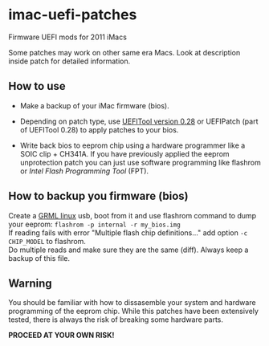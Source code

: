 # imac-uefi-patches
Firmware UEFI mods for 2011 iMacs

Some patches may work on other same era Macs. Look at description inside patch for detailed information.

## How to use

 - Make a backup of your iMac firmware (bios).

 - Depending on patch type, use [UEFITool version 0.28](https://github.com/LongSoft/UEFITool/releases/tag/0.28.0) or UEFIPatch (part of UEFITool 0.28) to apply patches to your bios.

 - Write back bios to eeprom chip using a hardware programmer like a SOIC clip + CH341A. If you have previously applied the eeprom unprotection patch you can just use software programming like flashrom or _Intel Flash Programming Tool_ (FPT).

## How to backup you firmware (bios)

Create a [GRML linux](https://grml.org/) usb, boot from it and use flashrom command to dump your eeprom: `flashrom -p internal -r my_bios.img`  
If reading fails with error "Multiple flash chip definitions..." add option `-c CHIP_MODEL` to flashrom.  
Do multiple reads and make sure they are the same (diff). Always keep a backup of this file.

## Warning

You should be familiar with how to dissasemble your system and hardware programming of the eeprom chip. While this patches have been extensively tested,  there is always the risk of breaking some hardware parts.

**PROCEED AT YOUR OWN RISK!**
